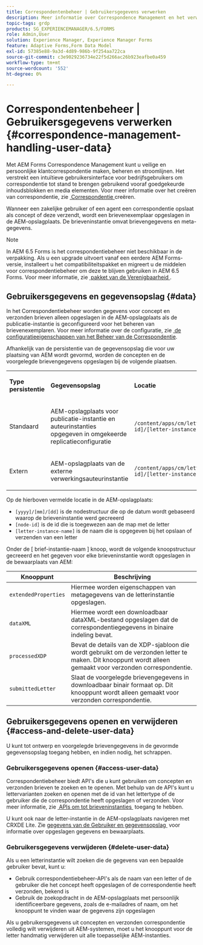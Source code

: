 ```yaml
---
title: Correspondentenbeheer | Gebruikersgegevens verwerken
description: Meer informatie over Correspondence Management en het verwerken van gebruikersgegevens in een Adobe Experience Manager Forms-omgeving.
topic-tags: grdp
products: SG_EXPERIENCEMANAGER/6.5/FORMS
role: Admin,User
solution: Experience Manager, Experience Manager Forms
feature: Adaptive Forms,Form Data Model
exl-id: 57385e88-9a3d-4d89-986b-9f254aa722ca
source-git-commit: c3e9029236734e22f5d266ac26b923eafbe0a459
workflow-type: tm+mt
source-wordcount: '552'
ht-degree: 0%

---
```


# Correspondentenbeheer | Gebruikersgegevens verwerken {#correspondence-management-handling-user-data}

Met AEM Forms Correspondence Management kunt u veilige en persoonlijke klantcorrespondentie maken, beheren en stroomlijnen. Het verstrekt een intuïtieve gebruikersinterface voor bedrijfsgebruikers om correspondentie tot stand te brengen gebruikend vooraf goedgekeurde inhoudsblokken en media elementen. Voor meer informatie over het creëren van correspondentie, zie [&#x200B; Correspondentie &#x200B;](/help/forms/using/create-correspondence.md) creëren.

Wanneer een zakelijke gebruiker of een agent een correspondentie opslaat als concept of deze verzendt, wordt een brievenexemplaar opgeslagen in de AEM-opslagplaats. De brieveninstantie omvat brievengegevens en meta-gegevens.

>[!NOTE]
>
>In AEM 6.5 Forms is het correspondentiebeheer niet beschikbaar in de verpakking. Als u een upgrade uitvoert vanaf een eerdere AEM Forms-versie, installeert u het compatibiliteitspakket en migreert u de middelen voor correspondentiebeheer om deze te blijven gebruiken in AEM 6.5 Forms. Voor meer informatie, zie [&#x200B; pakket van de Verenigbaarheid &#x200B;](/help/forms/using/compatibility-package.md).

## Gebruikersgegevens en gegevensopslag {#data}

In het Correspondentiebeheer worden gegevens voor concept en verzonden brieven alleen opgeslagen in de AEM-opslagplaats als de publicatie-instantie is geconfigureerd voor het beheren van brievenexemplaren. Voor meer informatie over de configuratie, zie [&#x200B; de configuratieeigenschappen van het Beheer van de Correspondentie &#x200B;](/help/forms/using/cm-configuration-properties.md).

Afhankelijk van de persistentie van de gegevensopslag die voor uw plaatsing van AEM wordt gevormd, worden de concepten en de voorgelegde brievengegevens opgeslagen bij de volgende plaatsen.

<table>
 <tbody>
  <tr>
   <td><p><strong>Type persistentie</strong></p> </td>
   <td><p><strong>Gegevensopslag</strong></p> </td>
   <td><p><strong>Locatie</strong></p> </td>
  </tr>
  <tr>
   <td><p>Standaard</p> </td>
   <td><p>AEM-opslagplaats voor publicatie-instantie en auteurinstanties opgegeven in omgekeerde replicatieconfiguratie</p> </td>
   <td><p><code>/content/apps/cm/letterInstances/[yyyy]/[mm]/[dd]/[node-id]/[letter-instance-name]/</code><br /> </p> </td>
  </tr>
  <tr>
   <td><p>Extern</p> </td>
   <td><p>AEM-opslagplaats van de externe verwerkingsauteurinstantie</p> </td>
   <td><p><code>/content/apps/cm/letterInstances/[yyyy]/[mm]/[dd]/[node-id]/[letter-instance-name]/</code></p> </td>
  </tr>
 </tbody>
</table>

Op de hierboven vermelde locatie in de AEM-opslagplaats:

* `[yyyy]/[mm]/[dd]` is de nodestructuur die op de datum wordt gebaseerd waarop de brieveninstantie werd gecreeerd
* `[node-id]` is de id die is toegewezen aan de map met de letter
* `[letter-instance-name]` is de naam die is opgegeven bij het opslaan of verzenden van een letter

Onder de [ brief-instantie-naam ] knoop, wordt de volgende knoopstructuur gecreeerd en het gegeven voor elke brieveninstantie wordt opgeslagen in de bewaarplaats van AEM:

| Knooppunt | Beschrijving |
|---|---|
| `extendedProperties` | Hiermee worden eigenschappen van metagegevens van de letterinstantie opgeslagen. |
| `dataXML` | Hiermee wordt een downloadbaar dataXML-bestand opgeslagen dat de correspondentiegegevens in binaire indeling bevat. |
| `processedXDP` | Bevat de details van de XDP-sjabloon die wordt gebruikt om de verzonden letter te maken. Dit knooppunt wordt alleen gemaakt voor verzonden correspondentie. |
| `submittedLetter` | Slaat de voorgelegde brievengegevens in downloadbaar binair formaat op. Dit knooppunt wordt alleen gemaakt voor verzonden correspondentie. |

## Gebruikersgegevens openen en verwijderen {#access-and-delete-user-data}

U kunt tot ontwerp en voorgelegde brievengegevens in de gevormde gegevensopslag toegang hebben, en indien nodig, het schrappen.

### Gebruikersgegevens openen {#access-user-data}

Correspondentiebeheer biedt API&#39;s die u kunt gebruiken om concepten en verzonden brieven te zoeken en te openen. Met behulp van de API&#39;s kunt u lettervarianten zoeken en openen met de id van het lettertype of de gebruiker die de correspondentie heeft opgeslagen of verzonden. Voor meer informatie, zie [&#x200B; APIs om tot brieveninstanties &#x200B;](/help/forms/using/cm-apis-to-access-letter-instances.md) toegang te hebben.

U kunt ook naar de letter-instantie in de AEM-opslagplaats navigeren met CRXDE Lite. Zie [&#x200B; gegevens van de Gebruiker en gegevensopslag &#x200B;](/help/forms/using/correspondence-management-handling-user-data.md#data) voor informatie over opgeslagen gegevens en bewaarplaats.

### Gebruikersgegevens verwijderen {#delete-user-data}

Als u een letterinstantie wilt zoeken die de gegevens van een bepaalde gebruiker bevat, kunt u:

* Gebruik correspondentiebeheer-API&#39;s als de naam van een letter of de gebruiker die het concept heeft opgeslagen of de correspondentie heeft verzonden, bekend is
* Gebruik de zoekopdracht in de AEM-opslagplaats met persoonlijk identificeerbare gegevens, zoals de e-mailadres of naam, om het knooppunt te vinden waar de gegevens zijn opgeslagen

Als u gebruikersgegevens uit concepten en verzonden correspondentie volledig wilt verwijderen uit AEM-systemen, moet u het knooppunt voor de letter handmatig verwijderen uit alle toepasselijke AEM-instanties.

